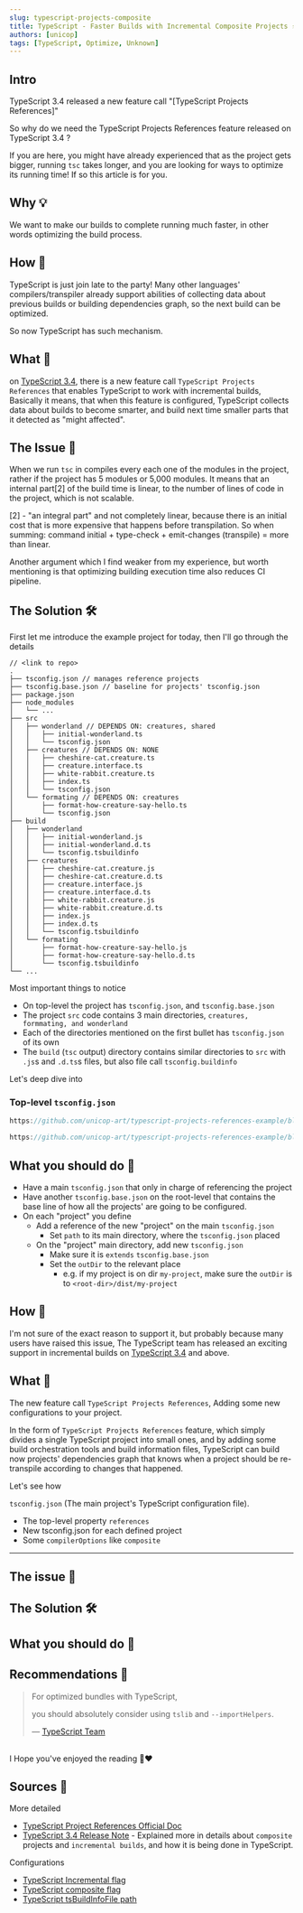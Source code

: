 ```yaml
---
slug: typescript-projects-composite
title: TypeScript - Faster Builds with Incremental Composite Projects ⚡️
authors: [unicop]
tags: [TypeScript, Optimize, Unknown]
---
```


## Intro

TypeScript 3.4 released a new feature call "[TypeScript Projects References]"

So why do we need the TypeScript Projects References feature released on TypeScript 3.4 ?

<!--truncate-->

<!-- <details>
    <summary>TL;DR ⚡️</summary>

    1. Add to your <code>tsconifg.json</code> <code>compilerOptions.importHelpers</code> to <code>true</code>.

<br/>

2. Install <code>tslib</code> as <code>dependency</code> for applications, and as <code>peerDependency</code> + <code>devDependency</code> for libraries.

</details> -->

If you are here, you might have already experienced that as the project gets bigger, running `tsc` takes longer,
and you are looking for ways to optimize its running time!
If so this article is for you.

## Why 💡

We want to make our builds to complete running much faster, in other words optimizing the build process.

## How 🤯

TypeScript is just join late to the party!
Many other languages' compilers/transpiler already support abilities of collecting data about previous builds or building dependencies graph, so the next build can be optimized.

So now TypeScript has such mechanism.

## What 🤔

on [TypeScript 3.4][typescript-3.4], there is a new feature call `TypeScript Projects References` that enables TypeScript to work with incremental builds,
Basically it means, that when this feature is configured, TypeScript collects data about builds to become smarter, and build next time smaller parts that it detected as "might affected".

## The Issue 🦚

When we run `tsc` in compiles every each one of the modules in the project,
rather if the project has 5 modules or 5,000 modules.
It means that an internal part[2] of the build time is linear,
to the number of lines of code in the project, which is not scalable.

[2] - "an integral part" and not completely linear,
because there is an initial cost that is more expensive that happens before transpilation.
So when summing:
command initial + type-check + emit-changes (transpile) = more than linear.

<!-- :::warn
Anything that is linear or more expensive, is not scalable.
We developers, get paid to develop products that duplicate them cost much less than linear.
::: -->

Another argument which I find weaker from my experience,
but worth mentioning is that optimizing building execution time also reduces CI pipeline.

## The Solution 🛠

First let me introduce the example project for today,
then I'll go through the details

```
// <link to repo>
.
├── tsconfig.json // manages reference projects
├── tsconfig.base.json // baseline for projects' tsconfig.json
├── package.json
├── node_modules
│   └── ...
├── src
│   ├── wonderland // DEPENDS ON: creatures, shared
│   │   ├── initial-wonderland.ts
│   │   └── tsconfig.json
│   ├── creatures // DEPENDS ON: NONE
│   │   ├── cheshire-cat.creature.ts
│   │   ├── creature.interface.ts
│   │   ├── white-rabbit.creature.ts
│   │   ├── index.ts
│   │   └── tsconfig.json
│   └── formating // DEPENDS ON: creatures
│       ├── format-how-creature-say-hello.ts
│       └── tsconfig.json
├── build
│   ├── wonderland
│   │   ├── initial-wonderland.js
│   │   ├── initial-wonderland.d.ts
│   │   └── tsconfig.tsbuildinfo
│   ├── creatures
│   │   ├── cheshire-cat.creature.js
│   │   ├── cheshire-cat.creature.d.ts
│   │   ├── creature.interface.js
│   │   ├── creature.interface.d.ts
│   │   ├── white-rabbit.creature.js
│   │   ├── white-rabbit.creature.d.ts
│   │   ├── index.js
│   │   ├── index.d.ts
│   │   └── tsconfig.tsbuildinfo
│   └── formating
│       ├── format-how-creature-say-hello.js
│       ├── format-how-creature-say-hello.d.ts
│       └── tsconfig.tsbuildinfo
└── ...
```

Most important things to notice

- On top-level the project has `tsconfig.json`, and `tsconfig.base.json`
- The project `src` code contains 3 main directories, `creatures, formmating, and wonderland`
- Each of the directories mentioned on the first bullet has `tsconfig.json` of its own
- The `build` (`tsc` output) directory contains similar directories to `src` with `.js`s and `.d.ts`s files, but also file call `tsconfig.buildinfo`

Let's deep dive into

### Top-level `tsconfig.json`

```ts reference title="<rootDir>/tsconfig.json"
https://github.com/unicop-art/typescript-projects-references-example/blob/main/tsconfig.json#L1-L40
```

```ts reference title="<rootDir>/tsconfig.base.json"
https://github.com/unicop-art/typescript-projects-references-example/blob/main/tsconfig.base.json#L1-L40
```

## What you should do 💎

- Have a main `tsconfig.json` that only in charge of referencing the project
- Have another `tsconfig.base.json` on the root-level that contains the base line of how all the projects' are going to be configured.
- On each "project" you define
  - Add a reference of the new "project" on the main `tsconfig.json`
    - Set `path` to its main directory, where the `tsconfig.json` placed
  - On the "project" main directory, add new `tsconfig.json`
    - Make sure it is `extends` `tsconfig.base.json`
    - Set the `outDir` to the relevant place
      - e.g. if my project is on dir `my-project`, make sure the `outDir` is to `<root-dir>/dist/my-project`

<!-- It mainly affects on the development, because if you are developing on `watch mode` to get quick feedback for your changes it matters if for every small change you need to wait 1 second or 10 seconds.

10 second or more for build is annoying, exhausting and cause developers to lose focus, because who doesn't open the smartphone or move to Slack while waiting for the build to finish...

First and foremost, most of the time

to answer this questions on the next time `tsc` will run:

"What parts of my code might be affected by the current changes I just did, So I can build them only and be safe.".

based on dependencies graph between different "projects", which I will describe in the sections below.

mechanisms developed methods to collect insights about what they consistently build to build it smarter.

It is an issue especially during development where you want to be on a `watch` mode for hot reloading of the output, the

every time you run `tsc` It happens because by default TypeScript has no mechanism that maps the different relationships between modules in the same project, such mechanisms are the key does not taking into account previous builds, so for instance in a `watch` mode which is common, for every small change the whole project will re-transpile.

that enables to build the next builds smarter (like a cache mechanism)

The `tsc` (TypeScript compiler) transpilation is known as an expensive task. Developers mainly experience long waits between builds during development, when the `tsc` command starts to execute for 10s and more.
It slows down development, pipelines and so on, and generally speaking inefficient.

While for most of teams and companies this issue won't be a top priority for the next quarter, but all will agree it will improve their development experience dramatically.

It happens mainly because, TypeScript, by default, doesn't support advanced abilities such as smart caching, incremental builds and so on. -->

## How 🤯

I'm not sure of the exact reason to support it, but probably because many users have raised this issue, The TypeScript team has released an exciting support in incremental builds on [TypeScript 3.4](https://www.typescriptlang.org/docs/handbook/release-notes/typescript-3-4.html) and above.

## What 🤔

The new feature call `TypeScript Projects References`,
Adding some new configurations to your project.

In the form of `TypeScript Projects References` feature, which simply divides a single TypeScript project into small ones, and by adding some build orchestration tools and build information files, TypeScript can build now projects' dependencies graph that knows when a project should be re-transpile according to changes that happened.

Let's see how

`tsconfig.json` (The main project's TypeScript configuration file).

- The top-level property `references`
- New tsconfig.json for each defined project
- Some `compilerOptions` like `composite`

---

## The issue 🦚

## The Solution 🛠

## What you should do 💎

## Recommendations 🙌

<!-- - The TypeScript team is recommending it on the `tslib` readme, and I will quote -->

> For optimized bundles with TypeScript,
>
> you should absolutely consider using `tslib` and `--importHelpers`.
>
> — [TypeScript Team](https://github.com/Microsoft/tslib#tslib)

<br/>
I Hope you've enjoyed the reading 🙏❤️

## Sources 🔗

More detailed

- [TypeScript Project References Official Doc](https://www.typescriptlang.org/docs/handbook/project-references.html)
- [TypeScript 3.4 Release Note](https://www.typescriptlang.org/docs/handbook/release-notes/typescript-3-4.html#faster-subsequent-builds-with-the---incremental-flag) - Explained more in details about `composite` projects and `incremental builds`, and how it is being done in TypeScript.

Configurations

- [TypeScript Incremental flag](https://www.typescriptlang.org/tsconfig#incremental)
- [TypeScript composite flag](https://www.typescriptlang.org/tsconfig#composite)
- [TypeScript tsBuildInfoFile path](https://www.typescriptlang.org/tsconfig#tsBuildInfoFile)

[typescript-3.4]: https://www.typescriptlang.org/docs/handbook/release-notes/typescript-3-4.html
